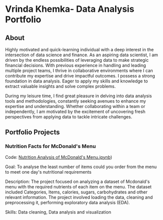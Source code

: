 # Vrinda Khemka- Data Analysis Portfolio 
## About
Highly motivated and quick-learning individual with a deep interest in the intersection of data science and finance. As an aspiring data scientist, I am driven by the endless possibilities of leveraging data to make strategic financial decisions. With previous experience in handling and leading multiple project teams, I thrive in collaborative environments where I can contribute my expertise and drive impactful outcomes. I possess a strong foundation in data analysis. Eager to apply my skills and knowledge to extract valuable insights and solve complex problems.

During my leisure time, I find great pleasure in delving into data analysis tools and methodologies, constantly seeking avenues to enhance my expertise and understanding. Whether collaborating within a team or independently, I am motivated by the excitement of uncovering fresh perspectives from applying data to tackle intricate challenges.

## 

## Portfolio Projects

### Nutrition Facts for McDonald's Menu

Code: [Nutrition Analysis of McDonald's Menu.ipynb](https://github.com/VrindaKhemka/Portfolio-Projects/blob/9ff004e1846ab6b442e956f6818e94a67192e28f/Nutrition%20Analysis%20of%20McDonald's%20Menu.ipynb))

Goal: To analyse the least number of items could you order from the menu to meet one day's nutritional requirements

Description:  The project focused on analyzing a dataset of Mcdonald's menu with the required nutrients of each item on the menu. The dataset included Categories, Items, calories, sugars, carbohydrates and other relevant information. The project involved loading the data, cleaning and preprocessing it, performing exploratory data analysis (EDA).

Skills: Data cleaning, Data analysis and visualization




